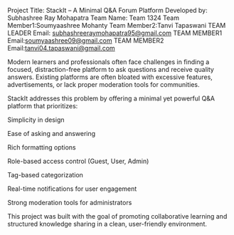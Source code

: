 Project Title: StackIt – A Minimal Q&A Forum Platform
Developed by: Subhashree Ray Mohapatra
Team Name: Team 1324
Team Member1:Soumyaashree Mohanty
Team Member2:Tanvi Tapaswani
TEAM LEADER Email: subhashreeraymohapatra95@gmail.com
TEAM MEMBER1 Email:soumyaashree09@gmail.com
TEAM MEMBER2 Email:tanvi04.tapaswani@gmail.com

Modern learners and professionals often face challenges in finding a focused, distraction-free platform to ask questions and receive quality answers. Existing platforms are often bloated with excessive features, advertisements, or lack proper moderation tools for communities.

StackIt addresses this problem by offering a minimal yet powerful Q&A platform that prioritizes:

Simplicity in design

Ease of asking and answering

Rich formatting options

Role-based access control (Guest, User, Admin)

Tag-based categorization

Real-time notifications for user engagement

Strong moderation tools for administrators

This project was built with the goal of promoting collaborative learning and structured knowledge sharing in a clean, user-friendly environment.
